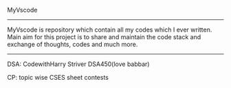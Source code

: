 MyVscode
******************************************************************************************************************************************************
MyVscode is repository which contain all my codes which I ever written.
Main aim for this project is to share and maintain the code stack and exchange of thoughts, codes and much more.

******************************************************************************************************************************************************
DSA:
    CodewithHarry
    Striver
    DSA450(love babbar)


CP:
    topic wise
    CSES sheet 
    contests

